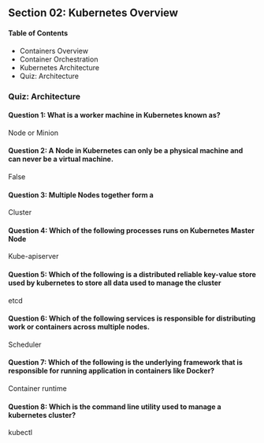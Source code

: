 ## Section 02: Kubernetes Overview

#### Table of Contents
- Containers Overview
- Container Orchestration
- Kubernetes Architecture
- Quiz: Architecture


### Quiz: Architecture
#### Question 1: What is a worker machine in Kubernetes known as?
Node or Minion

#### Question 2: A Node in Kubernetes can only be a physical machine and can never be a virtual machine.
False

#### Question 3: Multiple Nodes together form a
Cluster

#### Question 4: Which of the following processes runs on Kubernetes Master Node
Kube-apiserver

#### Question 5: Which of the following is a distributed reliable key-value store used by kubernetes to store all data used to manage the cluster
etcd

#### Question 6: Which of the following services is responsible for distributing work or containers across multiple nodes.  
Scheduler

#### Question 7: Which of the following is the underlying framework that is responsible for running application in containers like Docker?
Container runtime

#### Question 8: Which is the command line utility used to manage a kubernetes cluster?
kubectl


